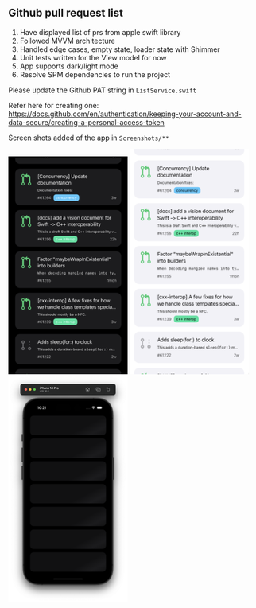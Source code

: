 ## Github pull request list

1. Have displayed list of prs from apple swift library
2. Followed MVVM architecture
3. Handled edge cases, empty state, loader state with Shimmer
4. Unit tests written for the View model for now
5. App supports dark/light mode
6. Resolve SPM dependencies to run the project

Please update the Github PAT string in `ListService.swift` 

Refer here for creating one: 
https://docs.github.com/en/authentication/keeping-your-account-and-data-secure/creating-a-personal-access-token

Screen shots added of the app in `Screenshots/**`

<img src="Screenshots/ListDarkMode.png" width=240> <img src="Screenshots/ListLightMode.png" width=240> <img src="Screenshots/Shimmer.png" width=240>
